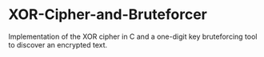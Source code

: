 # XOR-Cipher-and-Bruteforcer
Implementation of the XOR cipher in C and a one-digit key bruteforcing tool to discover an encrypted text. 
